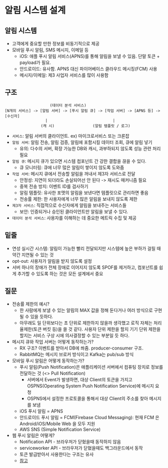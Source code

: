 # 알림 시스템 설계

## 알림 시스템
- 고객에게 중요할 만한 정보를 비동기적으로 제공
- 모바일 푸시 알림, SMS 메시지, 이메일 등
    * iOS: 애플 푸시 알림 서비스(APNS)를 통해 알림을 보낼 수 있음. 단말 토큰 + payload가 필요.
    * 안드로이드: 유사함. APNS 대신 파이어베이스 클라우드 메시징(FCM) 사용
    * 메시지/이메일: 제3 사업자 서비스를 많이 사용함

## 구조
```
                    (데이터 분석 서비스)
[N개의 서비스] -> [알림 서버] -> [푸시 알림 큐] -> [작업 서버] -> [APNS 등] -> [수신자]
                  |                             |
                (캐 시)                 (알림 템플릿 / 로그)
```
- `서비스`: 알림 서버의 클라이언트. ex) 마이크로서비스 또는 크론잡
- `알림 서버`: 알림 전송, 알림 검증, 알림에 포함시킬 데이터 조회, 큐에 알림 넣기
    * 유의: 다수의 서버, 확장 가능한 DB와 캐시, 과부하되지 않도록 성능 관련 처리 필요
- `알림 큐`: 메시지 큐가 있으면 시스템 컴포넌트 간 강한 결합을 끊을 수 있다.
    * 큐 모니터링: 큐에 너무 많은 알림이 쌓이지 않도록 도와줌
- `작업 서버`: 메시지 큐에서 전송할 알림을 꺼내서 제3자 서비스로 전달
    * 안정성: 지연이 되더라도 손실되어선 안 된다 -> 재시도 매커니즘 필요
    * 중복 전송 방지: 이벤트 ID를 검사하기
    * 알림 템플릿: 유사한 포맷의 알림을 보낸다면 템플릿으로 관리하면 좋음
    * 전송률 제한: 한 사용자에게 너무 많은 알림을 보내지 않도록 제한
- `제3자 서비스`: 직접적으로 수신자에게 알림을 보내주는 서비스들
    * 보안: 인증되거나 승인된 클라이언트만 알림을 보낼 수 있다.
- `데이터 분석 서비스`: 사용자를 이해하는 데 중요한 메트릭 수집 및 제공

## 밑줄
- 연성 실시간 시스템: 알림이 가능한 빨리 전달되지만 시스템에 높은 부하가 걸릴 때 약간 지연될 수 있는 것
- opt-out: 사용자가 알림을 받지 않도록 설정
- 서버 하나의 장애가 전체 장애로 이어지지 않도록 SPOF를 제거하고, 컴포넌트를 쉽게 추가할 수 있도록 하는 것은 모든 설계에서 중요

## 질문
- 전송률 제한의 예시? 
    * 한 사람에게 보낼 수 있는 알림의 MAX 값을 정해 둔다거나 여러 방식으로 구현될 수 있을 듯하다.
    * 아무래도 일 단위보다는 초 단위로 제한하지 않을까 생각했고 로직 자체는 처리율제한(토큰 버킷 등)을 쓸 것 같다. 사용자 단위 제한을 할지 기기 단위 제한을 할지는 서비스 구상 시에 의사결정할 수 있는 부분일 듯 하다.
- 메시지 큐와 작업 서버는 어떻게 동작하는가?
    * RX 구조? 이벤트를 받아서 DB에 쏴줌. producer-consumer 구조.
    * RabbitMQ는 메시지 브로커 방식이고 Kafka는 pub/sub 방식
- 모바일 푸시 알림은 어떻게 동작하는가?
    * 푸시 알림(Push Notification)은 애플리케이션 서버에서 컴퓨팅 장치로 정보를 전달하는 것 (<> Pull Notification)
        - 서버에서 Event가 발생하면, 대상 Client의 토큰을 가지고 OSPNS(Operating System Push Notification Service)에 메시지 요청
        - OSPNS에서 설정한 프로토콜을 통해서 대상 Client의 주소를 찾아 메시지를 보냄 
    * iOS 푸시 알림 = APNS
    * 안드로이드 푸시 알림 = FCM(Firebase Cloud Messaging): 현재 FCM 은 Android/iOS/Mobile Web 을 모두 지원
    * AWS SNS (Simple Notification Service)
- 웹 푸시 알림은 어떻게?
    * Notification API - 브라우저가 닫혔을때 동작하지 않음
    * serviceworker API - 브라우저가 닫혔을때도 백그라운드에서 동작
    * 토큰 발급받아서 사용한다는 구조는 유사
    * [참고](https://developers.google.com/web/fundamentals/codelabs/push-notifications?hl=ko)